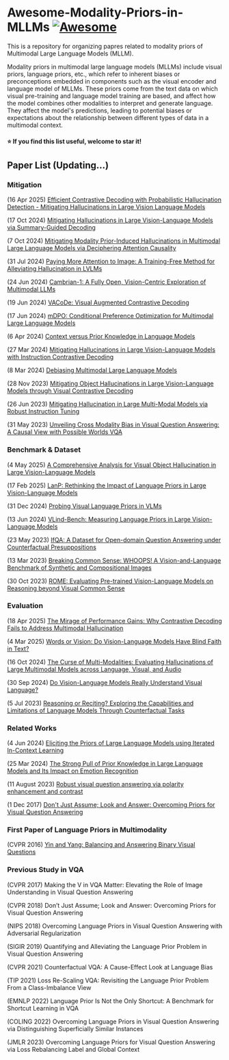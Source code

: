 # Awesome-Modality-Priors-in-MLLMs [![Awesome](https://cdn.rawgit.com/sindresorhus/awesome/d7305f38d29fed78fa85652e3a63e154dd8e8829/media/badge.svg)](https://github.com/sindresorhus/awesome)

This is a repository for organizing papres related to modality priors of Multimodal Large Language Models (MLLM).

Modality priors in multimodal large language models (MLLMs) include visual priors, language priors, etc., which refer to inherent biases or preconceptions embedded in components such as the visual encoder and language model of MLLMs. These priors come from the text data on which visual pre-training and language model training are based, and affect how the model combines other modalities to interpret and generate language. They affect the model's predictions, leading to potential biases or expectations about the relationship between different types of data in a multimodal context.

#### :star: If you find this list useful, welcome to star it!

## Paper List (Updating...)

### Mitigation

(16 Apr 2025) [Efficient Contrastive Decoding with Probabilistic Hallucination Detection - Mitigating Hallucinations in Large Vision Language Models](https://arxiv.org/abs/2504.12137v1) 

(17 Oct 2024) [Mitigating Hallucinations in Large Vision-Language Models via Summary-Guided Decoding](https://arxiv.org/abs/2410.13321)

(7 Oct 2024) [Mitigating Modality Prior-Induced Hallucinations in Multimodal Large Language Models via Deciphering Attention Causality](https://arxiv.org/abs/2410.04780)

(31 Jul 2024) [Paying More Attention to Image: A Training-Free Method for Alleviating Hallucination in LVLMs](https://arxiv.org/abs/2407.21771)

(24 Jun 2024) [Cambrian-1: A Fully Open, Vision-Centric Exploration of Multimodal LLMs](https://arxiv.org/abs/2406.16860)

(19 Jun 2024) [VACoDe: Visual Augmented Contrastive Decoding](https://openreview.net/forum?id=Li4mQaI1H4)

(17 Jun 2024) [mDPO: Conditional Preference Optimization for Multimodal Large Language Models](https://arxiv.org/abs/2406.11839)

(6 Apr 2024) [Context versus Prior Knowledge in Language Models](https://arxiv.org/abs/2404.04633)

(27 Mar 2024) [Mitigating Hallucinations in Large Vision-Language Models with Instruction Contrastive Decoding](https://arxiv.org/abs/2403.18715)

(8 Mar 2024) [Debiasing Multimodal Large Language Models](https://arxiv.org/abs/2403.05262)

(28 Nov 2023) [Mitigating Object Hallucinations in Large Vision-Language Models through Visual Contrastive Decoding](https://arxiv.org/abs/2311.16922)

(26 Jun 2023) [Mitigating Hallucination in Large Multi-Modal Models via Robust Instruction Tuning](https://arxiv.org/abs/2306.14565)

(31 May 2023) [Unveiling Cross Modality Bias in Visual Question Answering: A Causal View with Possible Worlds VQA](https://arxiv.org/abs/2305.19664)

### Benchmark & Dataset

(4 May 2025) [A Comprehensive Analysis for Visual Object Hallucination in Large Vision-Language Models](https://arxiv.org/abs/2505.01958v1) 

(17 Feb 2025) [LanP: Rethinking the Impact of Language Priors in Large Vision-Language Models](https://arxiv.org/abs/2502.12359)

(31 Dec 2024) [Probing Visual Language Priors in VLMs](https://www.arxiv.org/abs/2501.00569)

(13 Jun 2024) [VLind-Bench: Measuring Language Priors in Large Vision-Language Models](https://arxiv.org/abs/2406.08702)

(23 May 2023) [IfQA: A Dataset for Open-domain Question Answering under Counterfactual Presuppositions](https://arxiv.org/abs/2305.14010)

(13 Mar 2023) [Breaking Common Sense: WHOOPS! A Vision-and-Language Benchmark of Synthetic and Compositional Images](https://arxiv.org/abs/2303.07274)

(30 Oct 2023) [ROME: Evaluating Pre-trained Vision-Language Models on Reasoning beyond Visual Common Sense](https://arxiv.org/abs/2310.19301)

### Evaluation

(18 Apr 2025) [The Mirage of Performance Gains: Why Contrastive Decoding Fails to Address Multimodal Hallucination](https://arxiv.org/abs/2504.10020v2)

(4 Mar 2025) [Words or Vision: Do Vision-Language Models Have Blind Faith in Text?](https://arxiv.org/abs/2503.02199)

(16 Oct 2024) [The Curse of Multi-Modalities: Evaluating Hallucinations of Large Multimodal Models across Language, Visual, and Audio](https://arxiv.org/abs/2410.12787)

(30 Sep 2024) [Do Vision-Language Models Really Understand Visual Language?](https://arxiv.org/abs/2410.00193)

(5 Jul 2023) [Reasoning or Reciting? Exploring the Capabilities and Limitations of Language Models Through Counterfactual Tasks](https://arxiv.org/abs/2307.02477)

### Related Works

(4 Jun 2024) [Eliciting the Priors of Large Language Models using Iterated In-Context Learning](https://arxiv.org/abs/2406.01860)

(25 Mar 2024) [The Strong Pull of Prior Knowledge in Large Language Models and Its Impact on Emotion Recognition](https://arxiv.org/abs/2403.17125)

(11 August 2023) [Robust visual question answering via polarity enhancement and contrast](https://www.sciencedirect.com/science/article/pii/S0893608024004842)

(1 Dec 2017) [Don't Just Assume; Look and Answer: Overcoming Priors for Visual Question Answering](https://arxiv.org/abs/1712.00377)

### First Paper of Language Priors in Multimodality

(CVPR 2016) [Yin and Yang: Balancing and Answering Binary Visual Questions](https://arxiv.org/abs/1511.05099)

### Previous Study in VQA

(CVPR 2017) Making the V in VQA Matter: Elevating the Role of Image Understanding in Visual Question Answering

(CVPR 2018) Don’t Just Assume; Look and Answer: Overcoming Priors for Visual Question Answering

(NIPS 2018) Overcoming Language Priors in Visual Question Answering with Adversarial Regularization

(SIGIR 2019) Quantifying and Alleviating the Language Prior Problem in Visual Question Answering

(CVPR 2021) Counterfactual VQA: A Cause-Effect Look at Language Bias

(TIP 2021) Loss Re-Scaling VQA: Revisiting the Language Prior Problem From a Class-Imbalance View

(EMNLP 2022) Language Prior Is Not the Only Shortcut: A Benchmark for Shortcut Learning in VQA

(COLING 2022) Overcoming Language Priors in Visual Question Answering via Distinguishing Superficially Similar Instances

(JMLR 2023) Overcoming Language Priors for Visual Question Answering via Loss Rebalancing Label and Global Context
